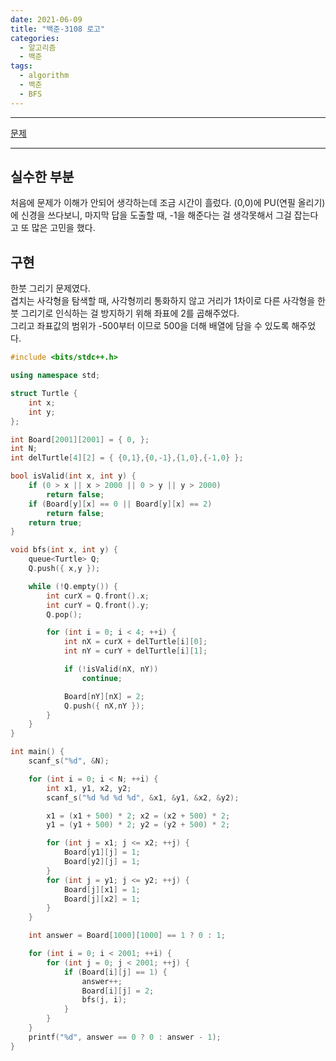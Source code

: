 ```yaml
---
date: 2021-06-09
title: "백준-3108 로고"
categories:
  - 알고리즘
  - 백준
tags:
  - algorithm
  - 백준
  - BFS
---
```

- - -

[문제](https://www.acmicpc.net/problem/3108)

- - -
## 실수한 부분
처음에 문제가 이해가 안되어 생각하는데 조금 시간이 흘렀다. (0,0)에 PU(연필 올리기)에 신경을 쓰다보니, 마지막 답을 도출할 때, -1을 해준다는 걸 생각못해서 그걸 잡는다고 또 많은 고민을 했다.

## 구현
한붓 그리기 문제였다.  
겹치는 사각형을 탐색할 때, 사각형끼리 통화하지 않고 거리가 1차이로 다른 사각형을 한붓 그리기로 인식하는 걸 방지하기 위해 좌표에 2를 곱해주었다.  
그리고 좌표값의 범위가 -500부터 이므로 500을 더해 배열에 담을 수 있도록 해주었다.

```c++
#include <bits/stdc++.h>

using namespace std;

struct Turtle {
	int x;
	int y;
};

int Board[2001][2001] = { 0, };
int N;
int delTurtle[4][2] = { {0,1},{0,-1},{1,0},{-1,0} };

bool isValid(int x, int y) {
	if (0 > x || x > 2000 || 0 > y || y > 2000)
		return false;
	if (Board[y][x] == 0 || Board[y][x] == 2)
		return false;
	return true;
}

void bfs(int x, int y) {
	queue<Turtle> Q;
	Q.push({ x,y });

	while (!Q.empty()) {
		int curX = Q.front().x;
		int curY = Q.front().y;
		Q.pop();

		for (int i = 0; i < 4; ++i) {
			int nX = curX + delTurtle[i][0];
			int nY = curY + delTurtle[i][1];

			if (!isValid(nX, nY))
				continue;

			Board[nY][nX] = 2;
			Q.push({ nX,nY });
		}
	}
}

int main() {
	scanf_s("%d", &N);

	for (int i = 0; i < N; ++i) {
		int x1, y1, x2, y2;
		scanf_s("%d %d %d %d", &x1, &y1, &x2, &y2);

		x1 = (x1 + 500) * 2; x2 = (x2 + 500) * 2;
		y1 = (y1 + 500) * 2; y2 = (y2 + 500) * 2;

		for (int j = x1; j <= x2; ++j) {
			Board[y1][j] = 1;
			Board[y2][j] = 1;
		}
		for (int j = y1; j <= y2; ++j) {
			Board[j][x1] = 1;
			Board[j][x2] = 1;
		}
	}

	int answer = Board[1000][1000] == 1 ? 0 : 1;

	for (int i = 0; i < 2001; ++i) {
		for (int j = 0; j < 2001; ++j) {
			if (Board[i][j] == 1) {
				answer++;
				Board[i][j] = 2;
				bfs(j, i);
			}
		}
	}
	printf("%d", answer == 0 ? 0 : answer - 1);
} 
```

